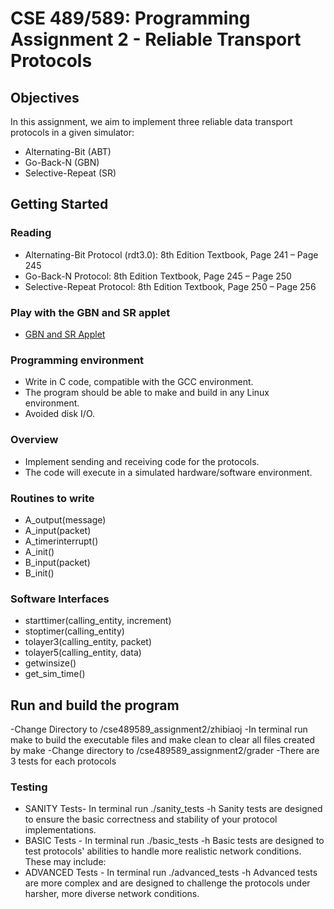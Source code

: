# CSE 489/589: Programming Assignment 2 - Reliable Transport Protocols

## Objectives
In this assignment, we aim to implement three reliable data transport protocols in a given simulator:
- Alternating-Bit (ABT)
- Go-Back-N (GBN)
- Selective-Repeat (SR)

## Getting Started

### Reading
- Alternating-Bit Protocol (rdt3.0): 8th Edition Textbook, Page 241 – Page 245
- Go-Back-N Protocol: 8th Edition Textbook, Page 245 – Page 250
- Selective-Repeat Protocol: 8th Edition Textbook, Page 250 – Page 256

### Play with the GBN and SR applet
- [GBN and SR Applet](https://www2.tkn.tu-berlin.de/teaching/rn/animations/gbn_sr/)

### Programming environment
- Write in C code, compatible with the GCC environment.
- The program should be able to make and build in any Linux environment.
- Avoided disk I/O.

### Overview
- Implement sending and receiving code for the protocols.
- The code will execute in a simulated hardware/software environment.

### Routines to write
- A_output(message)
- A_input(packet)
- A_timerinterrupt()
- A_init()
- B_input(packet)
- B_init()

### Software Interfaces
- starttimer(calling_entity, increment)
- stoptimer(calling_entity)
- tolayer3(calling_entity, packet)
- tolayer5(calling_entity, data)
- getwinsize()
- get_sim_time()

## Run and build the program
-Change Directory to /cse489589_assignment2/zhibiaoj
-In terminal run make to build the executable files and make clean to clear all files created by make
-Change directory to /cse489589_assignment2/grader
-There are 3 tests for each protocols
### Testing
- SANITY Tests- In terminal run ./sanity_tests -h
  Sanity tests are designed to ensure the basic correctness and stability of your protocol implementations.
- BASIC Tests - In terminal run ./basic_tests -h
  Basic tests are designed to test protocols' abilities to handle more realistic network conditions. These may include:
- ADVANCED Tests - In terminal run ./advanced_tests -h
  Advanced tests are more complex and are designed to challenge the protocols under harsher, more diverse network conditions.
  
